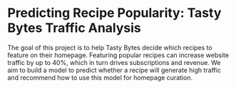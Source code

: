 # Predicting Recipe Popularity: Tasty Bytes Traffic Analysis

The goal of this project is to help Tasty Bytes decide which recipes to feature on their homepage. Featuring popular recipes can increase website traffic by up to 40%, which in turn drives subscriptions and revenue. We aim to build a model to predict whether a recipe will generate high traffic and recommend how to use this model for homepage curation.
